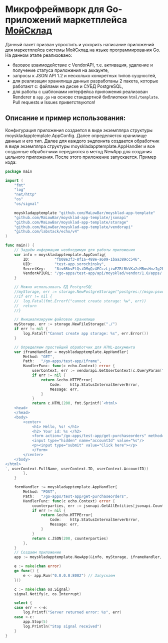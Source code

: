 # Микрофреймворк для Go-приложений маркетплейса [МойСклад](https://www.moysklad.ru/ "Ссылка на главную страницу МойСклад")

Данный пакет призван упростить и ускорить написание приложений для маркетплейса системы МойСклад на языке программирования Go. 
На данном этапе реализовано:
* базовое взаимодействие с VendorAPI, т.е. активация, удаление и получение статуса приложения на аккаунте,
* запросы к JSON API 1.2 и несколько конкретных типов сущностей,
* для реализации хранилища данных разработаны 2 пакета, которые работают с: файлами на диске и СУБД PostgreSQL,
* для работы с шаблонами интерфейса приложения реализован Renderer в ```app.go``` на основе стандартной библиотеки ```html/template```.
Pull requests и Issues приветствуются!

## Описание и пример использования:
Конфигурация приложения создается в виде экземпляра структуры moyskladapptemplate.AppConfig. Далее определяется хранилище данных и его тип. Далее для каждого эндпоинта создается обработчик в виде экземпляра структуры moyskladapptemplate.AppHandler и все созданные обработчики передаются в метод NewApp для создания цельного приложения. После этого приложение запускается. Пример кода:
```go
package main

import (
	"fmt"
	"log"
	"net/http"
	"os"
	"os/signal"

	moyskladapptemplate "github.com/MaLowBar/moysklad-app-template"
	"github.com/MaLowBar/moysklad-app-template/jsonapi"
	"github.com/MaLowBar/moysklad-app-template/storage"
	"github.com/MaLowBar/moysklad-app-template/vendorapi"
	"github.com/labstack/echo/v4"
)

func main() {
	// Задаём информацию необходимую для работы приложения
	var info = moyskladapptemplate.AppConfig{
		ID:           "fb08e3f3-8f1a-488e-a609-1baa389cc546",
		UID:          "test-app.sorochinsky",
		SecretKey:    "8iv6RbvFlQsiDMqQz4ECczLjiwEZRfBkVKa2cMBmsHnzIg2ELuqdbQNXvloY65nQD1crmxdbCVXbx1CvnjY1Th9sUebNXOYnULPtZ40N2ujjv7EzbE6F5SEM9xucnEAL",
		VendorAPIURL: "/go-apps/test-app/api/moysklad/vendor/1.0/apps/:appId/:accountId",
	}

	// Можно использовать БД PostgreSQL
	//myStorage, err := storage.NewPostgreStorage("postgres://msgo:pswd@localhost/msgo_db")
	//if err != nil {
	//	log.Fatal(fmt.Errorf("cannot create storage: %w", err))
	//	return
	//}

	// Инициализируем файловое хранилище
	myStorage, err := storage.NewFileStorage("./")
	if err != nil {
		log.Fatalf("Cannot create app storage: %s", err.Error())
	}

	// Определяем простейший обработчик для HTML-документа
	var iframeHandler = moyskladapptemplate.AppHandler{
		Method: "GET",
		Path:   "/go-apps/test-app/iframe",
		HandlerFunc: func(c echo.Context) error {
			userContext, err := vendorapi.GetUserContext(c.QueryParam("contextKey"), info)
			if err != nil {
				return &echo.HTTPError{
					Code:    http.StatusInternalServerError,
					Message: err,
				}
			}
			return c.HTML(200, fmt.Sprintf(`<html>
    <head>
    </head>
    <body>
        <center>
            <h1> Hello, %s! </h1>
			<h2> Your id: %s </h2>
			<form action="/go-apps/test-app/get-purchaseorders" method="POST">
			<input type="hidden" name="accountId" value="%s"/>
  			<p><input type="submit" value="Click here"></p>
 			</form> 
        </center>    
    </body>
</html>
`, userContext.FullName, userContext.ID, userContext.AccountID))
		},
	}

	formHandler := moyskladapptemplate.AppHandler{
		Method: "POST",
		Path:   "/go-apps/test-app/get-purchaseorders",
		HandlerFunc: func(c echo.Context) error {
			counterparties, err := jsonapi.GetAllEntities[jsonapi.Counterparty](myStorage, c.FormValue("accountId"), "counterparty")
			if err != nil {
				return &echo.HTTPError{
					Code:    http.StatusInternalServerError,
					Message: err,
				}
			}
			return c.JSON(200, counterparties)
		},
	}
	// Создаем приложение
	app := moyskladapptemplate.NewApp(&info, myStorage, iframeHandler, formHandler)

	e := make(chan error)
	go func() {
		e <- app.Run("0.0.0.0:8002") // Запускаем
	}()

	c := make(chan os.Signal)
	signal.Notify(c, os.Interrupt)

	select {
	case err = <-e:
		log.Printf("Server returned error: %s", err)
	case <-c:
		app.Stop(5)
		log.Println("Stop signal received")
	}
}
```
